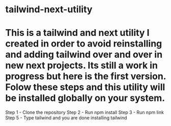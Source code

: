 # tailwind-next-utility
<h1>This is a tailwind and next utility I created in order to avoid reinstalling and adding tailwind over and over in new next projects. Its still a work in progress but here is the first version. Folow these steps and this utility will be installed globally on your system.</h1>
Step 1 - Clone the repository
Step 2 - Run npm install
Step 3 - Run npm link
Step 5 - Type tailwind and you are done installing tailwind
